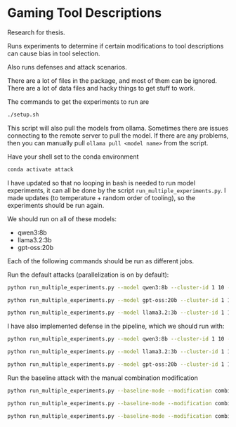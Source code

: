 # Gaming Tool Descriptions

Research for thesis.

Runs experiments to determine if certain modifications to tool descriptions can cause bias in tool selection.

Also runs defenses and attack scenarios.


There are a lot of files in the package, and most of them can be ignored. There are a lot of data files and hacky things to get stuff to work.

The commands to get the experiments to run are 

```bash
./setup.sh
```

This script will also pull the models from ollama. Sometimes there are issues connecting to the remote server to pull the model.
If there are any problems, then you can manually pull `ollama pull <model name>` from the script.

Have your shell set to the conda environment

```bash
conda activate attack
```

I have updated so that no looping in bash is needed to run model experiments, it can all be done by the script `run_multiple_experiments.py`. I made updates (to temperature + random order of tooling), so the experiments should be run again. 


We should run on all of these models:
- qwen3:8b
- llama3.2:3b
- gpt-oss:20b

Each of the following commands should be run as different jobs.

Run the default attacks (parallelization is on by default):
```bash
python run_multiple_experiments.py --model qwen3:8b --cluster-id 1 10 --server-port 11434 --server-type ollama
```
```bash
python run_multiple_experiments.py --model gpt-oss:20b --cluster-id 1 10 --server-port 11436 --server-type ollama
```
```bash
python run_multiple_experiments.py --model llama3.2:3b --cluster-id 1 10 --server-port 11435 --server-type ollama
```

I have also implemented defense in the pipeline, which we should run with:

```bash
python run_multiple_experiments.py --model qwen3:8b --cluster-id 1 10 --defense-mechanism objective --server-port 11434 --server-type ollama
```
```bash
python run_multiple_experiments.py --model llama3.2:3b --cluster-id 1 10 --defense-mechanism objective --server-port 11435 --server-type ollama
```
```bash
python run_multiple_experiments.py --model gpt-oss:20b --cluster-id 1 10 --defense-mechanism objective --server-port 11436 --server-type ollama
```
Run the baseline attack with the manual combination modification
```bash
python run_multiple_experiments.py --baseline-mode --modification combination  --model qwen3:8b --cluster-id 1 10 --server-type ollama --server-port 11434
```
```bash
python run_multiple_experiments.py --baseline-mode --modification combination  --model gpt-oss:20b --cluster-id 1 10 --server-type ollama --server-port 11435
```
```bash
python run_multiple_experiments.py --baseline-mode --modification combination  --model llama3.2:3b --cluster-id 1 10 --server-type ollama --server-port 11436
```
